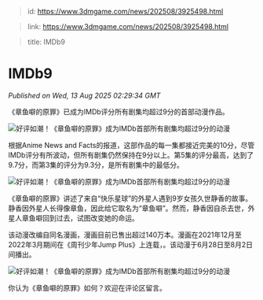 > id: https://www.3dmgame.com/news/202508/3925498.html

> link: https://www.3dmgame.com/news/202508/3925498.html

> title: IMDb9

# IMDb9
_Published on Wed, 13 Aug 2025 02:29:34 GMT_

《章鱼噼的原罪》已成为IMDb评分所有剧集均超过9分的首部动漫作品。

![好评如潮！《章鱼噼的原罪》成为IMDb首部所有剧集均超过9分的动漫](https://img.3dmgame.com/uploads/images/news/20250813/1755051965_411673.webp)

根据Anime News and Facts的报道，这部作品的每一集都接近完美的10分，尽管IMDb评分有所波动，但所有剧集仍然保持在9分以上。第5集的评分最高，达到了9.7分，而第3集的评分为9.3分，是所有剧集中的最低分。

![好评如潮！《章鱼噼的原罪》成为IMDb首部所有剧集均超过9分的动漫](https://img.3dmgame.com/uploads/images/news/20250813/1755052050_863825.jpeg)

《章鱼噼的原罪》讲述了来自“快乐星球”的外星人遇到9岁女孩久世静香的故事。静香因外星人长得像章鱼，因此给它取名为“章鱼噼”。然而，静香因自杀去世，外星人章鱼噼回到过去，试图改变她的命运。

该动漫改编自同名漫画，漫画目前已售出超过140万本。漫画在2021年12月至2022年3月期间在《周刊少年Jump Plus》上连载，。该动漫于6月28日至8月2日间播出。

![好评如潮！《章鱼噼的原罪》成为IMDb首部所有剧集均超过9分的动漫](https://img.3dmgame.com/uploads/images/news/20250813/1755052139_287940_jpeg_r.jpeg)

你认为《章鱼噼的原罪》如何？欢迎在评论区留言。
